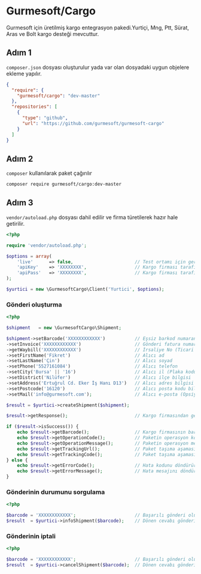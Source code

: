 # Gurmesoft/Cargo

Gurmesoft için üretilmiş kargo entegrasyon pakedi.Yurtiçi, Mng, Ptt, Sürat, Aras ve Bolt kargo desteği mevcuttur.

## Adım 1

`composer.json` dosyası oluşturulur yada var olan dosyadaki uygun objelere ekleme yapılır.

```json
{
  "require": {
    "gurmesoft/cargo": "dev-master"
  },
  "repositories": [
    {
      "type": "github",
      "url": "https://github.com/gurmesoft/gurmesoft-cargo"
    }
  ]
}
```

## Adım 2

`composer` kullanılarak paket çağırılır

```bash
composer require gurmesoft/cargo:dev-master
```

## Adım 3

`vendor/autoload.php` dosyası dahil edilir ve firma türetilerek hazır hale getirilir.

```php
<?php

require 'vendor/autoload.php';

$options = array(
    'live'      => false,                       // Test ortamı için gereklidir.
    'apiKey'    => 'XXXXXXXX',                  // Kargo firması tarafından verilen anahtar,kullanıcı vb.
    'apiPass'   => 'XXXXXXXX',                  // Kargo firması tarafından verilen şifre,gizli anahtar vb.
);

$yurtici = new \GurmesoftCargo\Client('Yurtici', $options);
```

### Gönderi oluşturma

```php
<?php

$shipment   = new \GurmesoftCargo\Shipment;

$shipment->setBarcode('XXXXXXXXXXXX')           // Eşsiz barkod numaranız her gönderi için yenisini türetiniz.
->setInvoice('XXXXXXXXXXXX')                    // Gönderi fatura numarası
->getWaybill('XXXXXXXXXXXX')                    // İrsaliye No (Ticari gönderilerde zorunludur)
->setFirstName('Fikret')                        // Alıcı ad
->setLastName('Çin')                            // Alıcı soyad
->setPhone('5527161084')                        // Alıcı telefon
->setCity('Bursa' || '16')                      // Alıcı il (Plaka kodu destekler örn. 01,16,81)
->setDistrict('Nilüfer')                        // Alıcı ilçe bilgisi
->setAddress('Ertuğrul Cd. Eker İş Hanı D13')   // Alıcı adres bilgisi
->setPostcode('16120')                          // Alıcı posta kodu bilgisi (Opsiyonel)
->setMail('info@gurmesoft.com');                // Alıcı e-posta (Opsiyonel)

$result = $yurtici->createShipment($shipment);

$result->getResponse();                         // Kargo firmasından gelen tüm cevabı incelemek için kullanılır.

if ($result->isSuccess()) {
    echo $result->getBarcode();                 // Kargo firmasının barkod ürettiği senaryolarda barkodu taşır.
    echo $result->getOperationCode();           // Paketin operasyon kodunu döndürür.
    echo $result->getOperationMessage();        // Paketin operasyon mesajını döndürür.
    echo $result->getTrackingUrl();             // Paket taşıma aşamasında ise takip linkini döndürür.
    echo $result->getTrackingCode();            // Paket taşıma aşamasında ise takip kodunu döndürür.
} else {
    echo $result->getErrorCode();               // Hata kodunu döndürür.
    echo $result->getErrorMessage();            // Hata mesajını döndürür.
}
```

### Gönderinin durumunu sorgulama

```php
<?php

$barcode = 'XXXXXXXXXXXX';                      // Başarılı gönderi oluşturma sonucu kayıt edilen barkod
$result  = $yurtici->infoShipment($barcode);    // Dönen cevabı gönderi oluşturmadaki methodlar ile inceleyebilirsiniz.
```

### Gönderinin iptali

```php
<?php

$barcode = 'XXXXXXXXXXXX';                      // Başarılı gönderi oluşturma sonucu kayıt edilen barkod
$result  = $yurtici->cancelShipment($barcode);  // Dönen cevabı gönderi oluşturmadaki methodlar ile inceleyebilirsiniz.
```
